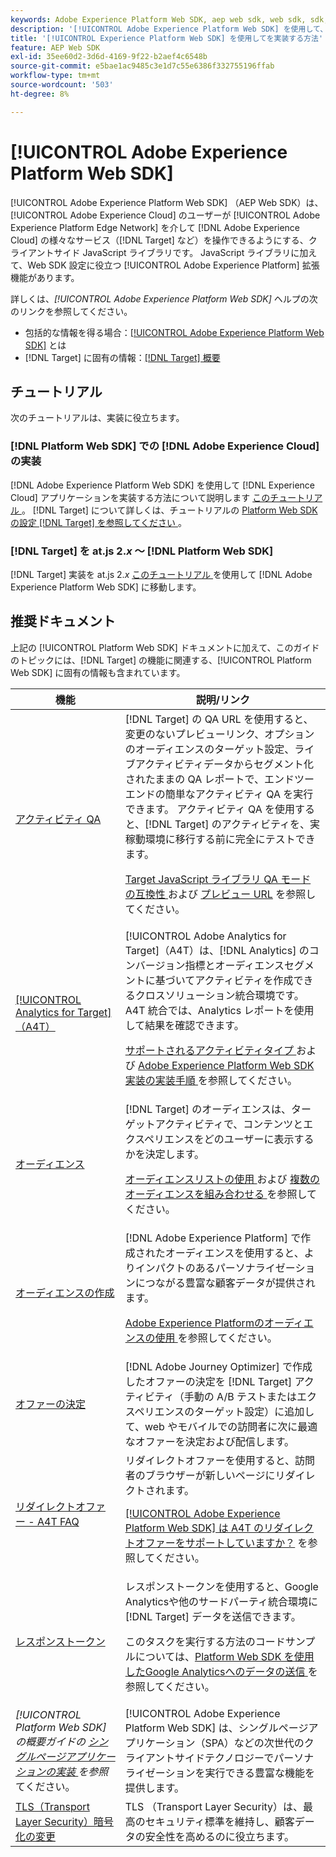 ```yaml
---
keywords: Adobe Experience Platform Web SDK, aep web sdk, web sdk, sdk, adobe experience cloud, platform edge network, adobe experience platform edge network, edge network, aep edge network, Adobe Experience Platform Web SDK0
description: '[!UICONTROL Adobe Experience Platform Web SDK] を使用して、[!UICONTROL AEP Edge Network] を通じて [!UICONTROL Adobe Experience Cloud] の様々なサービスとやり取りする方法を説明します。'
title: '[!UICONTROL Experience Platform Web SDK] を使用してを実装する方法'
feature: AEP Web SDK
exl-id: 35ee60d2-3d6d-4169-9f22-b2aef4c6548b
source-git-commit: e5bae1ac9485c3e1d7c55e6386f332755196ffab
workflow-type: tm+mt
source-wordcount: '503'
ht-degree: 8%

---
```


# [!UICONTROL Adobe Experience Platform Web SDK]

[!UICONTROL Adobe Experience Platform Web SDK] （AEP Web SDK）は、[!UICONTROL Adobe Experience Cloud] のユーザーが [!UICONTROL Adobe Experience Platform Edge Network] を介して [!DNL Adobe Experience Cloud] の様々なサービス（[!DNL Target] など）を操作できるようにする、クライアントサイド JavaScript ライブラリです。 JavaScript ライブラリに加えて、Web SDK 設定に役立つ [!UICONTROL Adobe Experience Platform] 拡張機能があります。

詳しくは、*[!UICONTROL Adobe Experience Platform Web SDK]* ヘルプの次のリンクを参照してください。

* 包括的な情報を得る場合：[[!UICONTROL Adobe Experience Platform Web SDK]](https://experienceleague.adobe.com/docs/experience-platform/edge/home.html?lang=ja) とは
* [!DNL Target] に固有の情報：[[!DNL Target]  概要 ](https://experienceleague.adobe.com/docs/experience-platform/edge/personalization/adobe-target/target-overview.html?lang=ja)

## チュートリアル

次のチュートリアルは、実装に役立ちます。

### [!DNL Platform Web SDK] での [!DNL Adobe Experience Cloud] の実装

[!DNL Adobe Experience Platform Web SDK] を使用して [!DNL Experience Cloud] アプリケーションを実装する方法について説明します [ このチュートリアル ](https://experienceleague.adobe.com/docs/platform-learn/implement-web-sdk/overview.html)。 [!DNL Target] について詳しくは、チュートリアルの [Platform Web SDK の設定  [!DNL Target]  を参照してください ](https://experienceleague.adobe.com/docs/platform-learn/implement-web-sdk/applications-setup/setup-target.html)。

### [!DNL Target] を at.js 2.*x* ～ [!DNL Platform Web SDK]

[!DNL Target] 実装を at.js 2.*x* [ このチュートリアル ](https://experienceleague.adobe.com/docs/platform-learn/migrate-target-to-websdk/introduction.html?lang=ja) を使用して [!DNL Adobe Experience Platform Web SDK] に移動します。

## 推奨ドキュメント

上記の [!UICONTROL Platform Web SDK] ドキュメントに加えて、このガイドのトピックには、[!DNL Target] の機能に関連する、[!UICONTROL Platform Web SDK] に固有の情報も含まれています。

| 機能 | 説明/リンク |
| --- | --- |
| [アクティビティ QA](https://experienceleague.adobe.com/docs/target/using/activities/activity-qa/activity-qa.html) | [!DNL Target] の QA URL を使用すると、変更のないプレビューリンク、オプションのオーディエンスのターゲット設定、ライブアクティビティデータからセグメント化されたままの QA レポートで、エンドツーエンドの簡単なアクティビティ QA を実行できます。 アクティビティ QA を使用すると、[!DNL Target] のアクティビティを、実稼動環境に移行する前に完全にテストできます。<p>[Target JavaScript ライブラリ QA モードの互換性 ](https://experienceleague.adobe.com/docs/target/using/activities/activity-qa/activity-qa.html#compatibility) および [ プレビュー URL](https://experienceleague.adobe.com/docs/target/using/activities/activity-qa/activity-qa.html#preview) を参照してください。 |
| [[!UICONTROL Analytics for Target] （A4T） ](https://experienceleague.adobe.com/docs/target/using/integrate/a4t/a4t.html) | [!UICONTROL Adobe Analytics for Target]（A4T）は、[!DNL Analytics] のコンバージョン指標とオーディエンスセグメントに基づいてアクティビティを作成できるクロスソリューション統合環境です。A4T 統合では、Analytics レポートを使用して結果を確認できます。<p>[ サポートされるアクティビティタイプ ](https://experienceleague.adobe.com/docs/target/using/integrate/a4t/a4t.html#section_F487896214BF4803AF78C552EF1669AA) および [Adobe Experience Platform Web SDK 実装の実装手順 ](https://experienceleague.adobe.com/docs/target/using/integrate/a4t/a4timplementation.html#platform) を参照してください。 |
| [オーディエンス](https://experienceleague.adobe.com/docs/target/using/audiences/target.html) | [!DNL Target] のオーディエンスは、ターゲットアクティビティで、コンテンツとエクスペリエンスをどのユーザーに表示するかを決定します。<p>[ オーディエンスリストの使用 ](https://experienceleague.adobe.com/docs/target/using/audiences/create-audiences/audiences.html#use-list) および [ 複数のオーディエンスを組み合わせる ](https://experienceleague.adobe.com/docs/target/using/audiences/combining-multiple-audiences.html) を参照してください。 |
| [オーディエンスの作成](https://experienceleague.adobe.com/docs/target/using/audiences/create-audiences/audiences.html?lang=ja) | [!DNL Adobe Experience Platform] で作成されたオーディエンスを使用すると、よりインパクトのあるパーソナライゼーションにつながる豊富な顧客データが提供されます。<p>[Adobe Experience Platformのオーディエンスの使用 ](https://experienceleague.adobe.com/docs/target/using/audiences/create-audiences/audiences.html#aep) を参照してください。 |
| [ オファーの決定 ](https://experienceleague.adobe.com/docs/target/using/integrate/ajo/offer-decision.html) | [!DNL Adobe Journey Optimizer] で作成したオファーの決定を [!DNL Target] アクティビティ（手動の A/B テストまたはエクスペリエンスのターゲット設定）に追加して、web やモバイルでの訪問者に次に最適なオファーを決定および配信します。 |
| [リダイレクトオファー - A4T FAQ](https://experienceleague.adobe.com/docs/target/using/integrate/a4t/a4t-faq/a4t-faq-redirect-offers.html) | リダイレクトオファーを使用すると、訪問者のブラウザーが新しいページにリダイレクトされます。<p>[[!UICONTROL Adobe Experience Platform Web SDK] は A4T のリダイレクトオファーをサポートしていますか？](https://experienceleague.adobe.com/docs/target/using/integrate/a4t/a4t-faq/a4t-faq-redirect-offers.html#platform) を参照してください。 |
| [レスポンストークン](https://experienceleague.adobe.com/docs/target/using/administer/response-tokens.html) | レスポンストークンを使用すると、Google Analyticsや他のサードパーティ統合環境に [!DNL Target] データを送信できます。<p>このタスクを実行する方法のコードサンプルについては、[Platform Web SDK を使用したGoogle Analyticsへのデータの送信 ](https://experienceleague.adobe.com/docs/target/using/administer/response-tokens.html#sending-data-to-google-analytics-via-platform-web-sdk) を参照してください。 |
| *[!UICONTROL Platform Web SDK]の概要ガイドの [ シングルページアプリケーションの実装 ](https://experienceleague.adobe.com/docs/experience-platform/edge/personalization/adobe-target/spa-implementation.html) を参照* てください。 | [!UICONTROL Adobe Experience Platform Web SDK] は、シングルページアプリケーション（SPA）などの次世代のクライアントサイドテクノロジーでパーソナライゼーションを実行できる豊富な機能を提供します。 |
| [TLS（Transport Layer Security）暗号化の変更](../../before-implement/tls-transport-layer-security-encryption.md) | TLS （Transport Layer Security）は、最高のセキュリティ標準を維持し、顧客データの安全性を高めるのに役立ちます。 |
